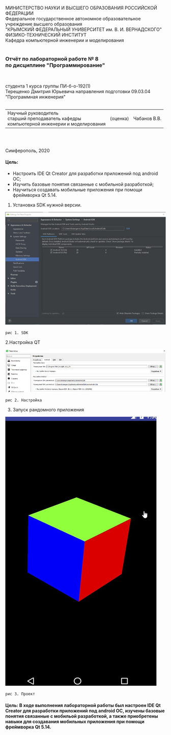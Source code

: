 МИНИСТЕРСТВО НАУКИ  И ВЫСШЕГО ОБРАЗОВАНИЯ РОССИЙСКОЙ ФЕДЕРАЦИИ  
Федеральное государственное автономное образовательное учреждение высшего образования  
"КРЫМСКИЙ ФЕДЕРАЛЬНЫЙ УНИВЕРСИТЕТ им. В. И. ВЕРНАДСКОГО"  
ФИЗИКО-ТЕХНИЧЕСКИЙ ИНСТИТУТ  
Кафедра компьютерной инженерии и моделирования
<br/><br/>

### Отчёт по лабораторной работе № 8<br/> по дисциплине "Программирование"
<br/>

студента 1 курса группы ПИ-б-о-192(1)  
Терещенко Дмитрия Юрьевича
направления подготовки 09.03.04 "Программная инженерия"  
<br/>

<table>
<tr><td>Научный руководитель<br/> старший преподаватель кафедры<br/> компьютерной инженерии и моделирования</td>
<td>(оценка)</td>
<td>Чабанов В.В.</td>
</tr>
</table>
<br/><br/>

Симферополь, 2020

#### Цель:
* Настроить IDE Qt Creator для разработки приложений под android ОС;
* Изучить базовые понятия связанные с мобильной разработкой;
* Научиться создавать мобильные приложения при помощи фреймворка Qt 5.14.

1. Установка SDK нужной версии.

![](https://github.com/dmirter/Tereshenko/blob/master/Laboratory%208/img/1.png)

    рис 1. SDK

2.Настройка QT

![](https://github.com/dmirter/Tereshenko/blob/master/Laboratory%208/img/2.png)

    рис 2. Настройка

3. Запуск рандомного приложения

![](https://github.com/dmirter/Tereshenko/blob/master/Laboratory%208/img/3.png)

    рис 3. Проект

#### Цель: В ходе выполнения лабораторной работы был настроен IDE Qt Creator для разработки приложений под android ОС, изучены базовые понятия связанные с мобильой разработкой, а также приобретены навыки для создавания мобильных приложения при помощи фреймворка Qt 5.14.

